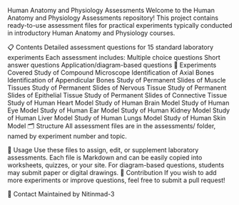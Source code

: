 Human Anatomy and Physiology Assessments
Welcome to the Human Anatomy and Physiology Assessments repository!
This project contains ready-to-use assessment files for practical experiments typically conducted in introductory Human Anatomy and Physiology courses.

📋 Contents
Detailed assessment questions for 15 standard laboratory experiments
Each assessment includes:
Multiple choice questions
Short answer questions
Application/diagram-based questions
🧪 Experiments Covered
Study of Compound Microscope
Identification of Axial Bones
Identification of Appendicular Bones
Study of Permanent Slides of Muscle Tissues
Study of Permanent Slides of Nervous Tissue
Study of Permanent Slides of Epithelial Tissue
Study of Permanent Slides of Connective Tissue
Study of Human Heart Model
Study of Human Brain Model
Study of Human Eye Model
Study of Human Ear Model
Study of Human Kidney Model
Study of Human Liver Model
Study of Human Lungs Model
Study of Human Skin Model
🗂️ Structure
All assessment files are in the assessments/ folder, named by experiment number and topic.

🚦 Usage
Use these files to assign, edit, or supplement laboratory assessments.
Each file is Markdown and can be easily copied into worksheets, quizzes, or your site.
For diagram-based questions, students may submit paper or digital drawings.
🤝 Contribution
If you wish to add more experiments or improve questions, feel free to submit a pull request!

📧 Contact
Maintained by Nitinmad-3
